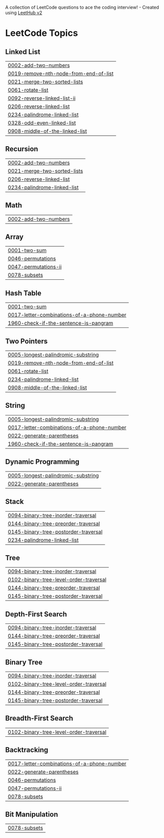 A collection of LeetCode questions to ace the coding interview! - Created using [LeetHub v2](https://github.com/arunbhardwaj/LeetHub-2.0)
<!---LeetCode Topics Start-->
# LeetCode Topics
## Linked List
|  |
| ------- |
| [0002-add-two-numbers](https://github.com/Prabha-G/Leetcode/tree/master/0002-add-two-numbers) |
| [0019-remove-nth-node-from-end-of-list](https://github.com/Prabha-G/Leetcode/tree/master/0019-remove-nth-node-from-end-of-list) |
| [0021-merge-two-sorted-lists](https://github.com/Prabha-G/Leetcode/tree/master/0021-merge-two-sorted-lists) |
| [0061-rotate-list](https://github.com/Prabha-G/Leetcode/tree/master/0061-rotate-list) |
| [0092-reverse-linked-list-ii](https://github.com/Prabha-G/Leetcode/tree/master/0092-reverse-linked-list-ii) |
| [0206-reverse-linked-list](https://github.com/Prabha-G/Leetcode/tree/master/0206-reverse-linked-list) |
| [0234-palindrome-linked-list](https://github.com/Prabha-G/Leetcode/tree/master/0234-palindrome-linked-list) |
| [0328-odd-even-linked-list](https://github.com/Prabha-G/Leetcode/tree/master/0328-odd-even-linked-list) |
| [0908-middle-of-the-linked-list](https://github.com/Prabha-G/Leetcode/tree/master/0908-middle-of-the-linked-list) |
## Recursion
|  |
| ------- |
| [0002-add-two-numbers](https://github.com/Prabha-G/Leetcode/tree/master/0002-add-two-numbers) |
| [0021-merge-two-sorted-lists](https://github.com/Prabha-G/Leetcode/tree/master/0021-merge-two-sorted-lists) |
| [0206-reverse-linked-list](https://github.com/Prabha-G/Leetcode/tree/master/0206-reverse-linked-list) |
| [0234-palindrome-linked-list](https://github.com/Prabha-G/Leetcode/tree/master/0234-palindrome-linked-list) |
## Math
|  |
| ------- |
| [0002-add-two-numbers](https://github.com/Prabha-G/Leetcode/tree/master/0002-add-two-numbers) |
## Array
|  |
| ------- |
| [0001-two-sum](https://github.com/Prabha-G/Leetcode/tree/master/0001-two-sum) |
| [0046-permutations](https://github.com/Prabha-G/Leetcode/tree/master/0046-permutations) |
| [0047-permutations-ii](https://github.com/Prabha-G/Leetcode/tree/master/0047-permutations-ii) |
| [0078-subsets](https://github.com/Prabha-G/Leetcode/tree/master/0078-subsets) |
## Hash Table
|  |
| ------- |
| [0001-two-sum](https://github.com/Prabha-G/Leetcode/tree/master/0001-two-sum) |
| [0017-letter-combinations-of-a-phone-number](https://github.com/Prabha-G/Leetcode/tree/master/0017-letter-combinations-of-a-phone-number) |
| [1960-check-if-the-sentence-is-pangram](https://github.com/Prabha-G/Leetcode/tree/master/1960-check-if-the-sentence-is-pangram) |
## Two Pointers
|  |
| ------- |
| [0005-longest-palindromic-substring](https://github.com/Prabha-G/Leetcode/tree/master/0005-longest-palindromic-substring) |
| [0019-remove-nth-node-from-end-of-list](https://github.com/Prabha-G/Leetcode/tree/master/0019-remove-nth-node-from-end-of-list) |
| [0061-rotate-list](https://github.com/Prabha-G/Leetcode/tree/master/0061-rotate-list) |
| [0234-palindrome-linked-list](https://github.com/Prabha-G/Leetcode/tree/master/0234-palindrome-linked-list) |
| [0908-middle-of-the-linked-list](https://github.com/Prabha-G/Leetcode/tree/master/0908-middle-of-the-linked-list) |
## String
|  |
| ------- |
| [0005-longest-palindromic-substring](https://github.com/Prabha-G/Leetcode/tree/master/0005-longest-palindromic-substring) |
| [0017-letter-combinations-of-a-phone-number](https://github.com/Prabha-G/Leetcode/tree/master/0017-letter-combinations-of-a-phone-number) |
| [0022-generate-parentheses](https://github.com/Prabha-G/Leetcode/tree/master/0022-generate-parentheses) |
| [1960-check-if-the-sentence-is-pangram](https://github.com/Prabha-G/Leetcode/tree/master/1960-check-if-the-sentence-is-pangram) |
## Dynamic Programming
|  |
| ------- |
| [0005-longest-palindromic-substring](https://github.com/Prabha-G/Leetcode/tree/master/0005-longest-palindromic-substring) |
| [0022-generate-parentheses](https://github.com/Prabha-G/Leetcode/tree/master/0022-generate-parentheses) |
## Stack
|  |
| ------- |
| [0094-binary-tree-inorder-traversal](https://github.com/Prabha-G/Leetcode/tree/master/0094-binary-tree-inorder-traversal) |
| [0144-binary-tree-preorder-traversal](https://github.com/Prabha-G/Leetcode/tree/master/0144-binary-tree-preorder-traversal) |
| [0145-binary-tree-postorder-traversal](https://github.com/Prabha-G/Leetcode/tree/master/0145-binary-tree-postorder-traversal) |
| [0234-palindrome-linked-list](https://github.com/Prabha-G/Leetcode/tree/master/0234-palindrome-linked-list) |
## Tree
|  |
| ------- |
| [0094-binary-tree-inorder-traversal](https://github.com/Prabha-G/Leetcode/tree/master/0094-binary-tree-inorder-traversal) |
| [0102-binary-tree-level-order-traversal](https://github.com/Prabha-G/Leetcode/tree/master/0102-binary-tree-level-order-traversal) |
| [0144-binary-tree-preorder-traversal](https://github.com/Prabha-G/Leetcode/tree/master/0144-binary-tree-preorder-traversal) |
| [0145-binary-tree-postorder-traversal](https://github.com/Prabha-G/Leetcode/tree/master/0145-binary-tree-postorder-traversal) |
## Depth-First Search
|  |
| ------- |
| [0094-binary-tree-inorder-traversal](https://github.com/Prabha-G/Leetcode/tree/master/0094-binary-tree-inorder-traversal) |
| [0144-binary-tree-preorder-traversal](https://github.com/Prabha-G/Leetcode/tree/master/0144-binary-tree-preorder-traversal) |
| [0145-binary-tree-postorder-traversal](https://github.com/Prabha-G/Leetcode/tree/master/0145-binary-tree-postorder-traversal) |
## Binary Tree
|  |
| ------- |
| [0094-binary-tree-inorder-traversal](https://github.com/Prabha-G/Leetcode/tree/master/0094-binary-tree-inorder-traversal) |
| [0102-binary-tree-level-order-traversal](https://github.com/Prabha-G/Leetcode/tree/master/0102-binary-tree-level-order-traversal) |
| [0144-binary-tree-preorder-traversal](https://github.com/Prabha-G/Leetcode/tree/master/0144-binary-tree-preorder-traversal) |
| [0145-binary-tree-postorder-traversal](https://github.com/Prabha-G/Leetcode/tree/master/0145-binary-tree-postorder-traversal) |
## Breadth-First Search
|  |
| ------- |
| [0102-binary-tree-level-order-traversal](https://github.com/Prabha-G/Leetcode/tree/master/0102-binary-tree-level-order-traversal) |
## Backtracking
|  |
| ------- |
| [0017-letter-combinations-of-a-phone-number](https://github.com/Prabha-G/Leetcode/tree/master/0017-letter-combinations-of-a-phone-number) |
| [0022-generate-parentheses](https://github.com/Prabha-G/Leetcode/tree/master/0022-generate-parentheses) |
| [0046-permutations](https://github.com/Prabha-G/Leetcode/tree/master/0046-permutations) |
| [0047-permutations-ii](https://github.com/Prabha-G/Leetcode/tree/master/0047-permutations-ii) |
| [0078-subsets](https://github.com/Prabha-G/Leetcode/tree/master/0078-subsets) |
## Bit Manipulation
|  |
| ------- |
| [0078-subsets](https://github.com/Prabha-G/Leetcode/tree/master/0078-subsets) |
<!---LeetCode Topics End-->